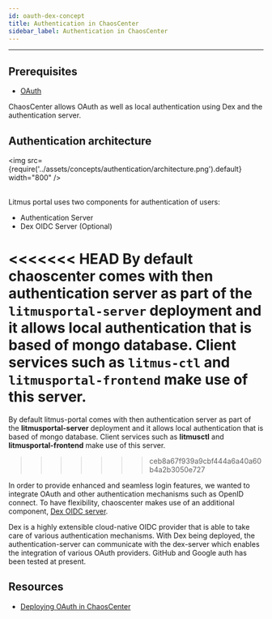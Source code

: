 ```yaml
---
id: oauth-dex-concept
title: Authentication in ChaosCenter
sidebar_label: Authentication in ChaosCenter
---
```


---

## Prerequisites

- [OAuth](https://oauth.net/specs/)

ChaosCenter allows OAuth as well as local authentication using Dex and the authentication server.


## Authentication architecture

<img src={require('../assets/concepts/authentication/architecture.png').default} width="800" /><br/><br/>


Litmus portal uses two components for authentication of users:

- Authentication Server
- Dex OIDC Server (Optional)

<<<<<<< HEAD
By default chaoscenter comes with then authentication server as part of the `litmusportal-server` deployment and it allows local authentication that is based of mongo database. Client services such as `litmus-ctl` and `litmusportal-frontend` make use of this server.
=======
By default litmus-portal comes with then authentication server as part of the **litmusportal-server** deployment and it allows local authentication that is based of mongo database. Client services such as **litmusctl** and **litmusportal-frontend** make use of this server.
>>>>>>> ceb8a67f939a9cbf444a6a40a60b4a2b3050e727

In order to provide enhanced and seamless login features, we wanted to integrate OAuth and other authentication mechanisms such as OpenID connect. To have flexibility, chaoscenter makes use of an additional component, [Dex OIDC server](https://dexidp.io/).

Dex is a highly extensible cloud-native OIDC provider that is able to take care of various authentication mechanisms. With Dex being deployed, the authentication-server can communicate with the dex-server which enables the integration of various OAuth providers. GitHub and Google auth has been tested at present.


## Resources

- [Deploying OAuth in ChaosCenter](../user-guides/chaoscenter-oauth-dex-installation.md)









